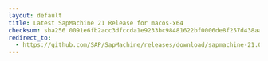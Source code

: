 ```yaml
---
layout: default
title: Latest SapMachine 21 Release for macos-x64
checksum: sha256 0091e6fb2acc3dfccda1e9233bc98481622bf0006de8f257d438aa0b525c9237
redirect_to:
  - https://github.com/SAP/SapMachine/releases/download/sapmachine-21.0.5/sapmachine-jre-21.0.5_macos-x64_bin.tar.gz
---
```

